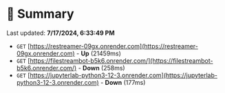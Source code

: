 # 📖 Summary
Last updated: **7/17/2024, 6:33:49 PM**

- `GET` [https://restreamer-09gx.onrender.com](https://restreamer-09gx.onrender.com) - **Up** (21459ms)
- `GET` [https://filestreambot-b5k6.onrender.com/](https://filestreambot-b5k6.onrender.com/) - **Down** (258ms)
- `GET` [https://jupyterlab-python3-12-3.onrender.com](https://jupyterlab-python3-12-3.onrender.com) - **Down** (177ms)
